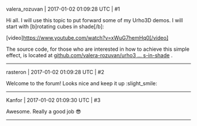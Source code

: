 valera_rozuvan | 2017-01-02 01:09:28 UTC | #1

Hi all. I will use this topic to put forward some of my Urho3D demos. I will start with [b]rotating cubes in shade[/b]:

[video]https://www.youtube.com/watch?v=xWuG7hemHq0[/video]

The source code, for those who are interested in how to achieve this simple effect, is located at [github.com/valera-rozuvan/urho3 ... s-in-shade](https://github.com/valera-rozuvan/urho3d-demos/tree/master/rotating-cubes-in-shade) .

-------------------------

rasteron | 2017-01-02 01:09:28 UTC | #2

Welcome to the forum! Looks nice and keep it up :slight_smile:

-------------------------

Kanfor | 2017-01-02 01:09:30 UTC | #3

Awesome.
Really a good job  :sunglasses:

-------------------------

